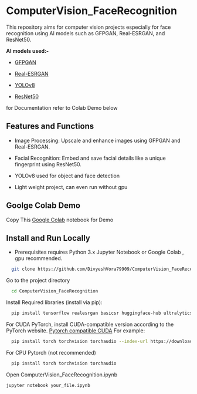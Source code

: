 
# ComputerVision_FaceRecognition

This repository aims for computer vision projects especially for face recognition using AI models such as GFPGAN, Real-ESRGAN, and ResNet50.

**AI models used:-**

* [GFPGAN](https://github.com/TencentARC/GFPGAN)
* [Real-ESRGAN](https://github.com/xinntao/Real-ESRGAN)

* [YOLOv8](https://huggingface.co/arnabdhar/YOLOv8-Face-Detection)

* [ResNet50](https://huggingface.co/microsoft/resnet-50)

for Documentation refer to Colab Demo below
## Features and Functions

* Image Processing: Upscale and enhance images using GFPGAN and Real-ESRGAN.

* Facial Recognition: Embed and save facial details like a unique fingerprint using ResNet50.
* YOLOv8 used for object and face detection
* Light weight project, can even run without gpu


## Goolge Colab Demo

Copy This [Google Colab](https://colab.research.google.com/drive/1VdzxOWoytvJlzVif1FfQcPRPUwtpJjIT#scrollTo=A3GNMozHhSFH)  notebook for Demo

## Install and Run Locally

* Prerequisites
requires
Python 3.x
Jupyter Notebook or Google Colab
, gpu recommended.
```bash
  git clone https://github.com/DivyeshVora79909/ComputerVision_FaceRecognition
```

Go to the project directory

```bash
  cd ComputerVision_FaceRecognition
```

Install Required libraries (install via pip):
```bash
  pip install tensorflow realesrgan basicsr huggingface-hub ultralytics gfpgan pillow matplotlib mtcnn numpy
```

For CUDA PyTorch, install CUDA-compatible version according to the PyTorch website. [Pytorch compatible CUDA](https://pytorch.org/get-started/locally/) For example:
```bash
  pip install torch torchvision torchaudio --index-url https://download.pytorch.org/whl/cu117
```
For CPU Pytorch (not recommended)
```bash
  pip install torch torchvision torchaudio
```
Open ComputerVision_FaceRecognition.ipynb
```bash
jupyter notebook your_file.ipynb
```
